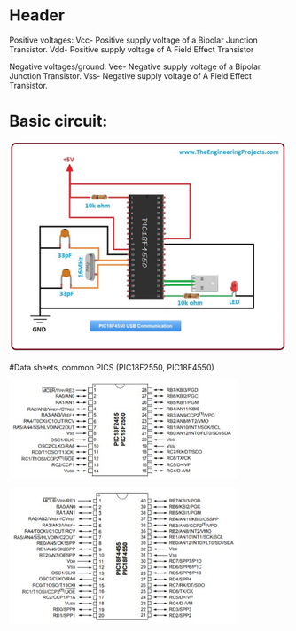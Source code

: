 <!-- TITLE: Pics -->
<!-- SUBTITLE: A quick summary of Pics -->

# Header
Positive voltages:
Vcc- Positive supply voltage of a Bipolar Junction Transistor.
Vdd- Positive supply voltage of A Field Effect Transistor

Negative voltages/ground:
Vee- Negative supply voltage of a Bipolar Junction Transistor.
Vss- Negative supply voltage of A Field Effect Transistor.

# Basic circuit:

![Pic 18 F 4550 Usb Communication](/uploads/electronics/pic-18-f-4550-usb-communication.jpg "Pic 18 F 4550 Usb Communication")


#Data sheets, common PICS (PIC18F2550, PIC18F4550)

![Pic 18 F 2550](/uploads/electronics/pic-18-f-2550.jpg "Pic 18 F 2550")


![Pic 18 F 4550](/uploads/electronics/pic-18-f-4550.jpg "Pic 18 F 4550")